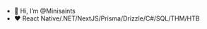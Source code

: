 - 👋 Hi, I’m @Minisaints
- ❤️ React Native/.NET/NextJS/Prisma/Drizzle/C#/SQL/THM/HTB

<!---
Minisaints/Minisaints is a ✨ special ✨ repository because its `README.md` (this file) appears on your GitHub profile.
You can click the Preview link to take a look at your changes.
--->

